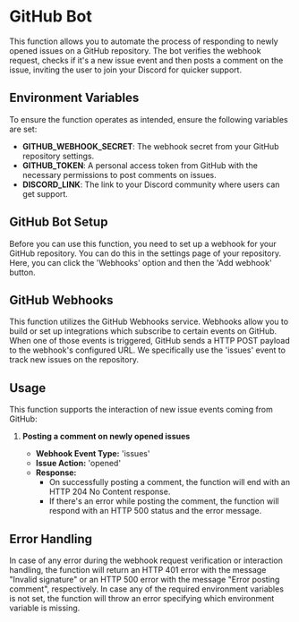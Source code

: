 # GitHub Bot

This function allows you to automate the process of responding to newly opened issues on a GitHub repository. The bot verifies the webhook request, checks if it's a new issue event and then posts a comment on the issue, inviting the user to join your Discord for quicker support.

## Environment Variables

To ensure the function operates as intended, ensure the following variables are set:

- **GITHUB_WEBHOOK_SECRET**: The webhook secret from your GitHub repository settings.
- **GITHUB_TOKEN**: A personal access token from GitHub with the necessary permissions to post comments on issues.
- **DISCORD_LINK**: The link to your Discord community where users can get support.

## GitHub Bot Setup

Before you can use this function, you need to set up a webhook for your GitHub repository. You can do this in the settings page of your repository. Here, you can click the 'Webhooks' option and then the 'Add webhook' button. 

## GitHub Webhooks

This function utilizes the GitHub Webhooks service. Webhooks allow you to build or set up integrations which subscribe to certain events on GitHub. When one of those events is triggered, GitHub sends a HTTP POST payload to the webhook's configured URL. We specifically use the 'issues' event to track new issues on the repository.

## Usage

This function supports the interaction of new issue events coming from GitHub:

1. **Posting a comment on newly opened issues**

   - **Webhook Event Type:** 'issues'
   - **Issue Action:** 'opened'
   - **Response:** 
     - On successfully posting a comment, the function will end with an HTTP 204 No Content response.
     - If there's an error while posting the comment, the function will respond with an HTTP 500 status and the error message.

## Error Handling

In case of any error during the webhook request verification or interaction handling, the function will return an HTTP 401 error with the message "Invalid signature" or an HTTP 500 error with the message "Error posting comment", respectively. In case any of the required environment variables is not set, the function will throw an error specifying which environment variable is missing.